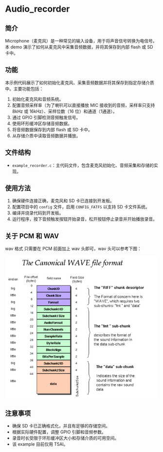 # Audio_recorder

## 简介

Microphone（麦克风）是一种常见的输入设备，用于将声音信号转换为电信号。本 demo 演示了如何从麦克风中采集音频数据，并将其保存到内部 flash 或 SD 卡中。

## 功能

本示例代码展示了如何初始化麦克风、采集音频数据并将其保存到指定存储介质中。主要功能包括：

1. 初始化麦克风和音频系统。
2. 配置音频采样率（为了喇叭可以直接播放 MIC 接收到的音频，采样率只支持 8kHz 或 16kHz）、采样位数（16 位）和通道（1通道）。
3. 通过 GPIO 引脚检测音频触发信号。
4. 使用环形缓冲区存储音频数据。
5. 将音频数据保存到内部 flash 或 SD 卡中。
6. 从存储介质中读取音频数据并播放。

## 文件结构

- `example_recorder.c`：主代码文件，包含麦克风初始化、音频采集和存储的实现。

## 使用方法

1. 确保硬件连接正确，麦克风和 SD 卡已连接到开发板。
2. 配置项目中的 `config` 文件，启用 `CONFIG_FATFS` 以支持 SD 卡文件系统。
3. 编译并烧录代码到开发板。
4. 运行程序，按下音频触发按钮开始录音，松开按钮停止录音并开始播放录音。

## 关于 PCM 和 WAV
wav 格式 只需要在 PCM 前面加上 wav 头即可，wav 头可以参考下图：

![wav_head](./wav_head.png)

## 注意事项

- 确保 SD 卡已正确格式化，并且有足够的存储空间。
- 根据实际硬件配置，调整 GPIO 引脚和音频参数。
- 录音时长受限于环形缓冲区大小和存储介质的可用空间。
- 该 example 目前仅用 T5AI。